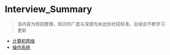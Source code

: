 # Interview_Summary

> 该内容为校招整理，知识的广度与深度均未达到社招标准。后续会不断学习更新

* [计算机网络](study/Interview_Summary/计算机网络)
* [操作系统](study/Interview_Summary/操作系统)